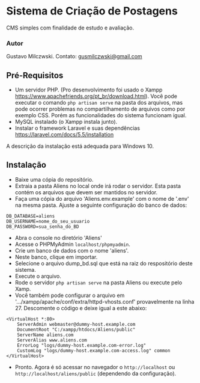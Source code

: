 # Sistema de Criação de Postagens
CMS simples com finalidade de estudo e avaliação.

### Autor
Gustavo Milczwski. Contato: gusmilczwski@gmail.com

## Pré-Requisitos
- Um servidor PHP. (Pro desenvolvimento foi usado o Xampp https://www.apachefriends.org/pt_br/download.html). Você pode executar o comando `php artisan serve` na pasta dos arquivos, mas pode ocorrer problemas no compartilhamento de arquivos como por exemplo CSS. Porém as funcionalidades do sistema funcionam igual.
- MySQL instalado (o Xampp instala junto).
- Instalar o framework Laravel e suas dependências https://laravel.com/docs/5.5/installation

A descrição da instalação está adequada para Windows 10.

## Instalação
- Baixe uma cópia do repositório.
- Extraia a pasta Aliens no local onde irá rodar o servidor. Esta pasta contém os arquivos que devem ser mantidos no servidor.
- Faça uma cópia do arquivo 'Aliens\.env.example' com o nome de '.env' na mesma pasta.
Ajuste a seguinte configuração do banco de dados:

```
DB_DATABASE=aliens
DB_USERNAME=nome_do_seu_usuario
DB_PASSWORD=sua_senha_do_BD
```

- Abra o console no diretório 'Aliens'
- Acesse o PHPMyAdmin `localhost/phpmyadmin`.
- Crie um banco de dados com o nome 'aliens'.
- Neste banco, clique em importar.
- Selecione o arquivo dump_bd.sql que está na raiz do respositório deste sistema.
- Execute o arquivo.
- Rode o servidor `php artisan serve` na pasta Aliens ou execute pelo Xamp.
- Você também pode configurar o arquivo em '.../xampp/apache/conf/extra/httpd-vhosts.conf' provavelmente na linha 27. Descomente o código e deixe igual a este abaixo:

```
<VirtualHost *:80>
    ServerAdmin webmaster@dummy-host.example.com    
    DocumentRoot "C:/xampp/htdocs/Aliens/public"    
    ServerName aliens.com    
    ServerAlias www.aliens.com    
    ErrorLog "logs/dummy-host.example.com-error.log"    
    CustomLog "logs/dummy-host.example.com-access.log" common    
</VirtualHost>
```

- Pronto. Agora é só acessar no navegador o `http://localhost` ou `http://localhost/aliens/public` (dependendo da configuração).

